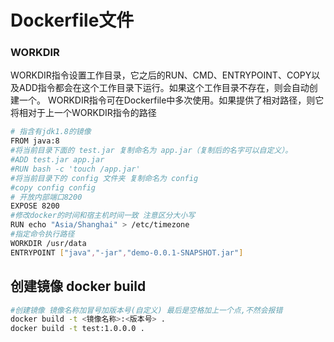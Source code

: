 # Dockerfile文件

### WORKDIR

WORKDIR指令设置工作目录，它之后的RUN、CMD、ENTRYPOINT、COPY以及ADD指令都会在这个工作目录下运行。如果这个工作目录不存在，则会自动创建一个。 WORKDIR指令可在Dockerfile中多次使用。如果提供了相对路径，则它将相对于上一个WORKDIR指令的路径

```bash
# 指含有jdk1.8的镜像
FROM java:8
#将当前目录下面的 test.jar 复制命名为 app.jar（复制后的名字可以自定义）。
#ADD test.jar app.jar
#RUN bash -c 'touch /app.jar'
#将当前目录下的 config 文件夹 复制命名为 config
#copy config config
# 开放内部端口8200
EXPOSE 8200
#修改docker的时间和宿主机时间一致 注意区分大小写 
RUN echo "Asia/Shanghai" > /etc/timezone
#指定命令执行路径
WORKDIR /usr/data
ENTRYPOINT ["java","-jar","demo-0.0.1-SNAPSHOT.jar"]
```

## 创建镜像 docker build

```bash
#创建镜像 镜像名称加冒号加版本号(自定义) 最后是空格加上一个点,不然会报错
docker build -t <镜像名称>:<版本号> .
docker build -t test:1.0.0.0 .
```